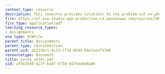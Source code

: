 ```yaml
---
content_type: resource
description: This resource provides solutions to the problem set on physical hydrogels.
file: https://ol-ocw-studio-app-production.s3.amazonaws.com/courses/20-462j-molecular-principles-of-biomaterials-spring-2006/afd47b484177ba4fd750d4794e9e8a06_pset4_solns.pdf
file_type: application/pdf
learning_resource_types:
- Assignments
ocw_type: OCWFile
parent_title: Assignments
parent_type: CourseSection
parent_uid: a2233bc1-6c13-1f34-8549-04e1aaa73780
resourcetype: Document
title: pset4_solns.pdf
uid: afd47b48-4177-ba4f-d750-d4794e9e8a06
---
```

